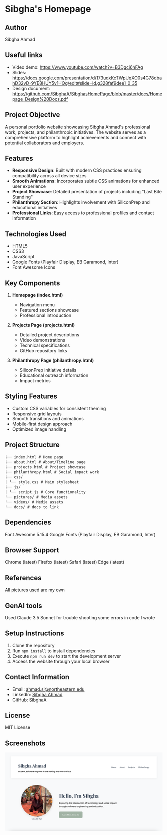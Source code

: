 # Sibgha's Homepage

## Author

Sibgha Ahmad

## Useful links

- Video demo: https://www.youtube.com/watch?v=B3Dgci6hFAg
- Slides: https://docs.google.com/presentation/d/173udxKcTWpUqXO0s4G78dbahD32vD-9YE8HUY5v1HQg/edit#slide=id.g328faf9dee1_0_35
- Design document: https://github.com/SibghaA/SibghasHomePage/blob/master/docs/Homepage_Design%20Docs.pdf

## Project Objective

A personal portfolio website showcasing Sibgha Ahmad's professional work, projects, and philanthropic initiatives. The website serves as a comprehensive platform to highlight achievements and connect with potential collaborators and employers.

## Features

- **Responsive Design**: Built with modern CSS practices ensuring compatibility across all device sizes
- **Smooth Animations**: Incorporates subtle CSS animations for enhanced user experience
- **Project Showcase**: Detailed presentation of projects including "Last Bite Standing"
- **Philanthropy Section**: Highlights involvement with SiliconPrep and educational initiatives
- **Professional Links**: Easy access to professional profiles and contact information

## Technologies Used

- HTML5
- CSS3
- JavaScript
- Google Fonts (Playfair Display, EB Garamond, Inter)
- Font Awesome Icons

## Key Components

1. **Homepage (index.html)**

   - Navigation menu
   - Featured sections showcase
   - Professional introduction

2. **Projects Page (projects.html)**

   - Detailed project descriptions
   - Video demonstrations
   - Technical specifications
   - GitHub repository links

3. **Philanthropy Page (philanthropy.html)**
   - SiliconPrep initiative details
   - Educational outreach information
   - Impact metrics

## Styling Features

- Custom CSS variables for consistent theming
- Responsive grid layouts
- Smooth transitions and animations
- Mobile-first design approach
- Optimized image handling

## Project Structure

```
├── index.html # Home page
├── about.html # About/Timeline page
├── projects.html # Project showcase
├── philanthropy.html # Social impact work
├── css/
│ └── style.css # Main stylesheet
├── js/
│ └── script.js # Core functionality
└── pictures/ # Media assets
└── videos/ # Media assets
└── docs/ # docs to link
```

## Dependencies

Font Awesome 5.15.4
Google Fonts (Playfair Display, EB Garamond, Inter)

## Browser Support

Chrome (latest)
Firefox (latest)
Safari (latest)
Edge (latest)

## References

All pictures used are my own

## GenAI tools

Used Claude 3.5 Sonnet for trouble shooting some errors in code I wrote

## Setup Instructions

1. Clone the repository
2. Run `npm install` to install dependencies
3. Execute `npm run dev` to start the development server
4. Access the website through your local browser

## Contact Information

- Email: ahmad.si@northeastern.edu
- LinkedIn: [Sibgha Ahmad](https://www.linkedin.com/in/sibghaahmad/)
- GitHub: [SibghaA](https://github.com/SibghaA)

## License

MIT License

## Screenshots

![image](/pictures/screenshot.png)
